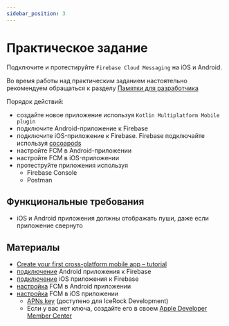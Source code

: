 ```yaml
---
sidebar_position: 3
---
```


# Практическое задание
Подключите и протестируйте `Firebase Cloud Messaging` на iOS и Android.  

Во время работы над практическим заданием настоятельно рекомендуем обращаться к разделу [Памятки для разработчика](../../university/memos/best-practices)

Порядок действий:
- создайте новое приложение используя `Kotlin Multiplatform Mobile plugin`
- подключите Android-приложение к Firebase
- подключите iOS-приложение к Firebase. Firebase подключайте используя [cocoapods](https://firebase.google.com/docs/ios/installation-methods#cocoapods)
- настройте FCM в Android-приложении
- настройте FCM в iOS-приложении
- протеструйте приложения используя
  - Firebase Console
  - Postman

## Функциональные требования
- iOS и Android приложения должны отображать пуши, даже если приложение свернуто

## Материалы
- [Create your first cross-platform mobile app – tutorial](https://kotlinlang.org/docs/multiplatform-mobile-create-first-app.html)  
- [подключение](https://firebase.google.com/docs/android/setup) Android приложения к Firebase
- [подключение](https://firebase.google.com/docs/ios/setup) iOS приложения к Firebase
- [настройка](https://firebase.google.com/docs/cloud-messaging/android/client) FCM в Android приложении
- [настройка](https://firebase.google.com/docs/cloud-messaging/ios/client) FCM в iOS приложении
  - [APNs key](https://drive.google.com/file/d/1PetTvRcQguLAFBYz07to-Bh43nr7K0ok/view?usp=sharing) (доступено для IceRock Development)
  - Если у вас нет ключа, создайте его в своем [Apple Developer Member Center](https://developer.apple.com/membercenter/index.action) 